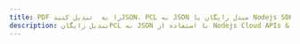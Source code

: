 ---title: PDF را به  تبدیل کنیدJSON، PCL به JSON مبدل رایگان یا Nodejs SDKdescription: تبدیل رایگانPCL به JSON با استفاده از Nodejs Cloud APIs & SDK همچنین اسناد PDF را در Cloud ایجاد، ویرایش و رندر کنید.---
